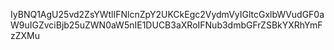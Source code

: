 IyBNQ1AgU25vd2ZsYWtlIFNlcnZpY2UKCkEgc2VydmVyIGltcGxlbWVudGF0aW9uIGZvciBjb25uZWN0aW5nIE1DUCB3aXRoIFNub3dmbGFrZSBkYXRhYmFzZXMu